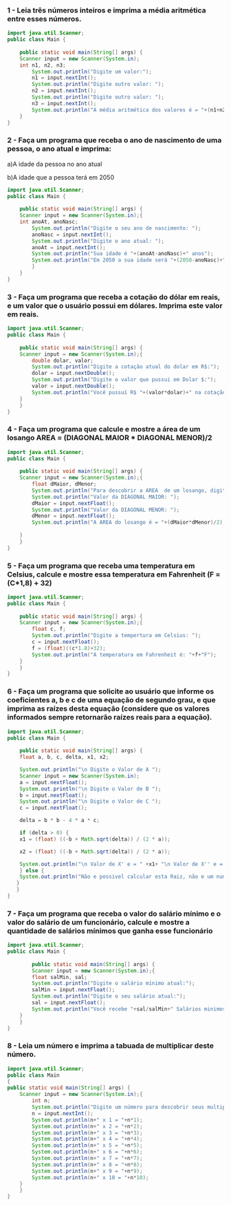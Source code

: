 ### 1 - Leia três números inteiros e imprima a média aritmética entre esses números.

```java
import java.util.Scanner;
public class Main { 
 
    public static void main(String[] args) {
    Scanner input = new Scanner(System.in);
    int n1, n2, n3;
        System.out.println("Digite um valor:");
        n1 = input.nextInt();
        System.out.println("Digite outro valor: ");
        n2 = input.nextInt();
        System.out.println("Digite outro valor: ");
        n3 = input.nextInt();
        System.out.println("A média aritmética dos valores é = "+(n1+n2+n3)/3);
    }  
}
```

### 2 - Faça um programa que receba o ano de nascimento de uma pessoa, o ano atual e imprima:
a)A idade da pessoa no ano atual<P>
b)A idade que a pessoa terá em 2050
  
```java
import java.util.Scanner;
public class Main { 
 
    public static void main(String[] args) {
    Scanner input = new Scanner(System.in);{
    int anoAt, anoNasc;
        System.out.println("Digite o seu ano de nascimento: ");
        anoNasc = input.nextInt();
        System.out.println("Digite o ano atual: ");
        anoAt = input.nextInt();
        System.out.println("Sua idade é "+(anoAt-anoNasc)+" anos");
        System.out.println("Em 2050 a sua idade será "+(2050-anoNasc)+" anos"); 
        }
    }
}
```

### 3 - Faça um programa que receba a cotação do dólar em reais, e um valor que o usuário possui em dólares. Imprima este valor em reais.

```java
import java.util.Scanner;
public class Main { 
 
    public static void main(String[] args) {
    Scanner input = new Scanner(System.in);{
        double dolar, valor;
        System.out.println("Digite a cotação atual do dolar em R$:");
        dolar = input.nextDouble();
        System.out.println("Digite o valor que pussui em Dolar $:");
        valor = input.nextDouble();
        System.out.println("Você pussuí R$ "+(valor*dolar)+" na cotação atual do dolar");
    }
    }
}
```

### 4 - Faça um programa que calcule e mostre a área de um losango AREA = (DIAGONAL MAIOR * DIAGONAL MENOR)/2 

```java
import java.util.Scanner;
public class Main { 
 
    public static void main(String[] args) {
    Scanner input = new Scanner(System.in);{
        float dMaior, dMenor;
        System.out.println("Para descobrir a AREA  de um losango, digite: ");
        System.out.println("Valor da DIAGONAL MAIOR: ");
        dMaior = input.nextFloat();
        System.out.println("Valor da DIAGONAL MENOR: ");
        dMenor = input.nextFloat();
        System.out.println("A AREA do losango é = "+(dMaior*dMenor)/2);
        
    }
    }
}
```

### 5 - Faça um programa que receba uma temperatura em Celsius, calcule e mostre essa temperatura em Fahrenheit (F = (C*1,8) + 32)

```java
import java.util.Scanner;
public class Main { 
 
    public static void main(String[] args) {
    Scanner input = new Scanner(System.in);{
        float c, f;
        System.out.println("Digite a tempertura em Celsius: ");
        c = input.nextFloat();
        f = (float)((c*1.8)+32);
        System.out.println("A temperatura em Fahrenheit é: "+f+"F");
    }
    }
}
```

### 6 - Faça um programa que solicite ao usuário que informe os coeficientes a, b e c de uma equação de segundo grau, e que imprima as raízes desta equação (considere que os valores informados sempre retornarão raízes reais para a equação).

```java
import java.util.Scanner;
public class Main { 
 
    public static void main(String[] args) {
    float a, b, c, delta, x1, x2;

    System.out.println("\n Digite o Valor de A ");
    Scanner input = new Scanner(System.in);
    a = input.nextFloat();                   
    System.out.println("\n Digite o Valor de B ");
    b = input.nextFloat();
    System.out.println("\n Digite o Valor de C ");
    c = input.nextFloat();

    delta = b * b - 4 * a * c;

	if (delta > 0) {
	x1 = (float) ((-b + Math.sqrt(delta)) / (2 * a));

	x2 = (float) ((-b + Math.sqrt(delta)) / (2 * a));

	System.out.println("\n Valor de X' e = " +x1+ "\n Valor de X'' e = " + x2);
	} else {
	System.out.println("Não e possivel calcular esta Raiz, não e um numero real ");
   }
   }
}     
```

### 7 - Faça um programa que receba o valor do salário mínimo e o valor do salário de um funcionário, calcule e mostre a quantidade de salários mínimos que ganha esse funcionário

```java
import java.util.Scanner;
public class Main { 
 
        public static void main(String[] args) {
        Scanner input = new Scanner(System.in);{
        float salMin, sal;
        System.out.println("Digite o salário mínimo atual:");
        salMin = input.nextFloat();
        System.out.println("Digite o seu salário atual:");
        sal = input.nextFloat();
        System.out.println("Você recebe "+sal/salMin+" Salários minimos");
    }
    }
}
```

### 8 - Leia um número e imprima a tabuada de multiplicar deste número.

```java
import java.util.Scanner;
public class Main
{
public static void main(String[] args) {
    Scanner input = new Scanner(System.in);{
        int n;
        System.out.println("Digite um número para descobrir seus multiplos");
        n = input.nextInt();
        System.out.println(n+" x 1 = "+n*1);
        System.out.println(n+" x 2 = "+n*2);
        System.out.println(n+" x 3 = "+n*3);
        System.out.println(n+" x 4 = "+n*4);
        System.out.println(n+" x 5 = "+n*5);
        System.out.println(n+" x 6 = "+n*6);
        System.out.println(n+" x 7 = "+n*7);
        System.out.println(n+" x 8 = "+n*8);
        System.out.println(n+" x 9 = "+n*9);
        System.out.println(n+" x 10 = "+n*10);
    }
    }
}
```
